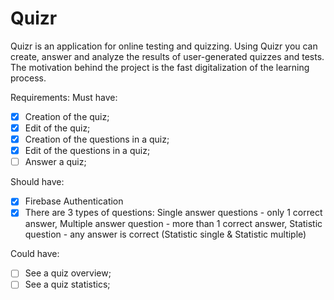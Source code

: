 # Quizr

Quizr is an application for online testing and quizzing. Using Quizr you can create, answer and analyze the results of user-generated quizzes and tests.
The motivation behind the project is the fast digitalization of the learning process.

Requirements:
Must have:
- [x] Creation of the quiz;
- [X] Edit of the quiz;
- [X] Creation of the questions in a quiz;
- [X] Edit of the questions in a quiz;
- [ ] Answer a quiz;

Should have:
- [X] Firebase Authentication
- [X] There are 3 types of questions: 
Single answer questions - only 1 correct answer,
Multiple answer question - more than 1 correct answer,
Statistic question - any answer is correct (Statistic single & Statistic multiple)

Could have:
- [ ] See a quiz overview;
- [ ] See a quiz statistics;
